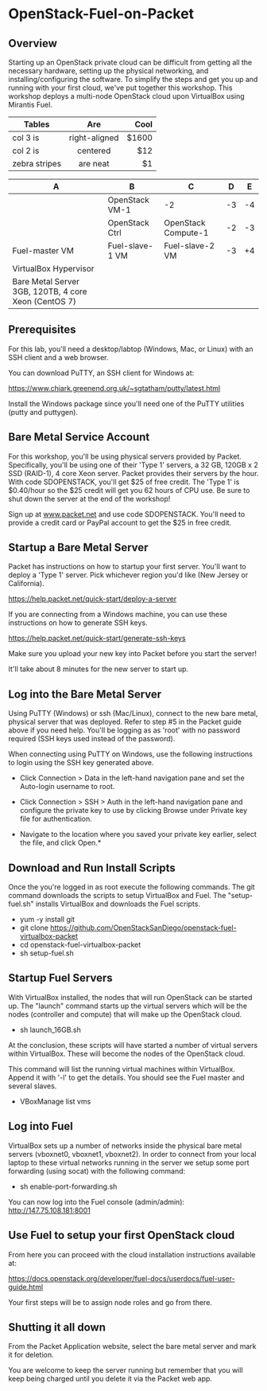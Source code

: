 # OpenStack-Fuel-on-Packet


## Overview

Starting up an OpenStack private cloud can be difficult from getting all the necessary hardware, setting up the physical networking, and installing/configuring the software. To simplify the steps and get you up and running with your first cloud, we've put together this workshop. This workshop deploys a multi-node OpenStack cloud upon VirtualBox using Mirantis Fuel. 

| Tables        | Are           | Cool  |
| ------------- |:-------------:| -----:|
| col 3 is      | right-aligned | $1600 |
| col 2 is      | centered      |   $12 |
| zebra stripes | are neat      |    $1 |


| A        | B           | C  | D | E |
|----------|-------------|----|---|---|
|                                   | OpenStack VM-1 | -2 | -3 | -4 |
|                 | OpenStack Ctrl  | OpenStack Compute-1 | -2 | -3 |
|  Fuel-master VM | Fuel-slave-1 VM | Fuel-slave-2 VM     | -3 | +4 |
|                  VirtualBox Hypervisor                            |
|     Bare Metal Server 3GB, 120TB, 4 core Xeon (CentOS 7)          |



## Prerequisites

For this lab, you'll need a desktop/labtop (Windows, Mac, or Linux) with an SSH client and a web browser.

You can download PuTTY, an SSH client for Windows at:

https://www.chiark.greenend.org.uk/~sgtatham/putty/latest.html

Install the Windows package since you'll need one of the PuTTY utilities (putty and puttygen).

## Bare Metal Service Account

For this workshop, you'll be using physical servers provided by Packet. Specifically, you'll be using one of their 'Type 1' servers, a 32 GB, 120GB x 2 SSD (RAID-1), 4 core Xeon server. Packet provides their servers by the hour. With code SDOPENSTACK, you'll get $25 of free credit. The 'Type 1' is $0.40/hour so the $25 credit will get you 62 hours of CPU use. Be sure to shut down the server at the end of the workshop!

Sign up at www.packet.net and use code SDOPENSTACK. You'll need to provide a credit card or PayPal account to get the $25 in free credit.

## Startup a Bare Metal Server

Packet has instructions on how to startup your first server. 
You'll want to deploy a 'Type 1' server. Pick whichever region you'd like (New Jersey or California).

https://help.packet.net/quick-start/deploy-a-server

If you are connecting from a Windows machine, you can use these instructions on how to generate SSH keys.

https://help.packet.net/quick-start/generate-ssh-keys

Make sure you upload your new key into Packet before you start the server!

It'll take about 8 minutes for the new server to start up.

## Log into the Bare Metal Server

Using PuTTY (Windows) or ssh (Mac/Linux), connect to the new bare metal, physical server that was deployed. Refer to step #5 in the Packet guide above if you need help. You'll be logging as as 'root' with no password required (SSH keys used instead of the password).

When connecting using PuTTY on Windows, use the following instructions to login using the SSH key generated above.

* Click Connection > Data in the left-hand navigation pane and set the Auto-login username to root.

* Click Connection > SSH > Auth in the left-hand navigation pane and configure the private key to use by clicking Browse under Private key file for authentication.

* Navigate to the location where you saved your private key earlier, select the file, and click Open.* 

## Download and Run Install Scripts

Once the you're logged in as root execute the following commands. The git command downloads the scripts to setup VirtualBox and Fuel. The "setup-fuel.sh" installs VirtualBox and downloads the Fuel scripts.

* yum -y install git
* git clone https://github.com/OpenStackSanDiego/openstack-fuel-virtualbox-packet
* cd openstack-fuel-virtualbox-packet
* sh setup-fuel.sh

## Startup Fuel Servers

With VirtualBox installed, the nodes that will run OpenStack can be started up. The "launch" command starts up the virtual servers which will be the nodes (controller and compute) that will make up the OpenStack cloud.

* sh launch_16GB.sh

At the conclusion, these scripts will have started a number of virtual servers within VirtualBox. These will become the nodes of the OpenStack cloud.

This command will list the running virtual machines within VirtualBox. Append it with '-l' to get the details. You should see the Fuel master and several slaves.

* VBoxManage list vms

## Log into Fuel

VirtualBox sets up a number of networks inside the physical bare metal servers (vboxnet0, vboxnet1, vboxnet2). In order to connect from your local laptop to these virtual networks running in the server we setup some port forwarding (using socat) with the following command:

* sh enable-port-forwarding.sh 

You can now log into the Fuel console (admin/admin):
http://147.75.108.181:8001

## Use Fuel to setup your first OpenStack cloud

From here you can proceed with the cloud installation instructions available at:

https://docs.openstack.org/developer/fuel-docs/userdocs/fuel-user-guide.html

Your first steps will be to assign node roles and go from there.

## Shutting it all down

From the Packet Application website, select the bare metal server and mark it for deletion.

You are welcome to keep the server running but remember that you will keep being charged until you delete it via the Packet web app.

